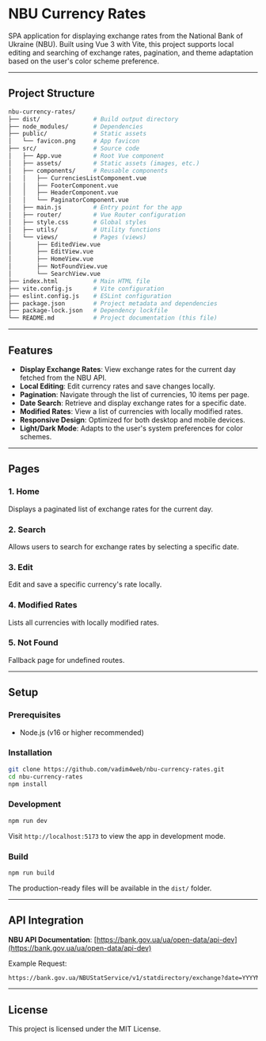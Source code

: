 # NBU Currency Rates

SPA application for displaying exchange rates from the National Bank of Ukraine (NBU). Built using Vue 3 with Vite, this project supports local editing and searching of exchange rates, pagination, and theme adaptation based on the user's color scheme preference.

---

## Project Structure

```bash
nbu-currency-rates/
├── dist/               # Build output directory
├── node_modules/       # Dependencies
├── public/             # Static assets
│   └── favicon.png     # App favicon
├── src/                # Source code
│   ├── App.vue         # Root Vue component
│   ├── assets/         # Static assets (images, etc.)
│   ├── components/     # Reusable components
│   │   ├── CurrenciesListComponent.vue
│   │   ├── FooterComponent.vue
│   │   ├── HeaderComponent.vue
│   │   └── PaginatorComponent.vue
│   ├── main.js         # Entry point for the app
│   ├── router/         # Vue Router configuration
│   ├── style.css       # Global styles
│   ├── utils/          # Utility functions
│   └── views/          # Pages (views)
│       ├── EditedView.vue
│       ├── EditView.vue
│       ├── HomeView.vue
│       ├── NotFoundView.vue
│       └── SearchView.vue
├── index.html          # Main HTML file
├── vite.config.js      # Vite configuration
├── eslint.config.js    # ESLint configuration
├── package.json        # Project metadata and dependencies
├── package-lock.json   # Dependency lockfile
└── README.md           # Project documentation (this file)
```

---

## Features

- **Display Exchange Rates**: View exchange rates for the current day fetched from the NBU API.
- **Local Editing**: Edit currency rates and save changes locally.
- **Pagination**: Navigate through the list of currencies, 10 items per page.
- **Date Search**: Retrieve and display exchange rates for a specific date.
- **Modified Rates**: View a list of currencies with locally modified rates.
- **Responsive Design**: Optimized for both desktop and mobile devices.
- **Light/Dark Mode**: Adapts to the user's system preferences for color schemes.

---

## Pages

### 1. Home
Displays a paginated list of exchange rates for the current day.

### 2. Search
Allows users to search for exchange rates by selecting a specific date.

### 3. Edit
Edit and save a specific currency's rate locally. 

### 4. Modified Rates
Lists all currencies with locally modified rates.

### 5. Not Found
Fallback page for undefined routes.

---

## Setup

### Prerequisites
- Node.js (v16 or higher recommended)

### Installation

```bash
git clone https://github.com/vadim4web/nbu-currency-rates.git
cd nbu-currency-rates
npm install
```

### Development

```bash
npm run dev
```

Visit `http://localhost:5173` to view the app in development mode.

### Build

```bash
npm run build
```

The production-ready files will be available in the `dist/` folder.

---

## API Integration

**NBU API Documentation**: [https://bank.gov.ua/ua/open-data/api-dev](https://bank.gov.ua/ua/open-data/api-dev)

Example Request:
```bash
https://bank.gov.ua/NBUStatService/v1/statdirectory/exchange?date=YYYYMMDD&json
```

---

## License

This project is licensed under the MIT License.
